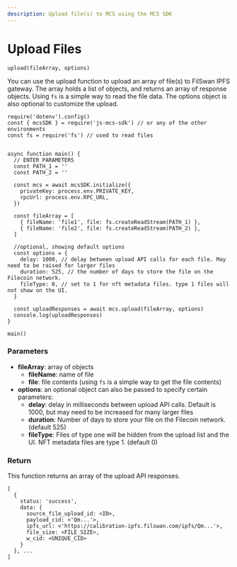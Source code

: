 ```yaml
---
description: Upload file(s) to MCS using the MCS SDK
---
```


# Upload Files

`upload(fileArray, options)`

You can use the upload function to upload an array of file(s) to FilSwan IPFS gateway. The array holds a list of objects, and returns an array of response objects. Using `fs` is a simple way to read the file data. The options object is also optional to customize the upload.

```
require('dotenv').config()
const { mcsSDK } = require('js-mcs-sdk') // or any of the other environments
const fs = require('fs') // used to read files


async function main() {
  // ENTER PARAMETERS
  const PATH_1 = ''
  const PATH_2 = ''

  const mcs = await mcsSDK.initialize({
    privateKey: process.env.PRIVATE_KEY,
    rpcUrl: process.env.RPC_URL,
  })
      
  const fileArray = [
    { fileName: 'file1', file: fs.createReadStream(PATH_1) },
    { fileName: 'file2', file: fs.createReadStream(PATH_2) },
  ]
  
  //optional, showing default options
  const options = {
    delay: 1000, // delay between upload API calls for each file. May need to be raised for larger files
    duration: 525, // the number of days to store the file on the Filecoin network.
    fileType: 0, // set to 1 for nft metadata files. type 1 files will not show on the UI.
  }
  
  const uploadResponses = await mcs.upload(fileArray, options)
  console.log(uploadResponses)
}

main()
```

### Parameters

* **fileArray**: array of objects
  * **fileName**: name of file
  * **file**: file contents (using `fs` is a simple way to get the file contents)
* **options**: an optional object can also be passed to specify certain parameters:
  * **delay**: delay in milliseconds between upload API calls. Default is 1000, but may need to be increased for many larger files
  * **duration**: Number of days to store your file on the Filecoin network. (default 525)
  * **fileType**: Files of type one will be hidden from the upload list and the UI. NFT metadata files are type 1. (default 0)

### Return

This function returns an array of the upload API responses.

```
[
  {
    status: 'success',
    data: {
      source_file_upload_id: <ID>,
      payload_cid: <'Qm...'>,
      ipfs_url: <'https://calibration-ipfs.filswan.com/ipfs/Qm...'>,
      file_size: <FILE_SIZE>,
      w_cid: <UNIQUE_CID>
    }
  }, ...
]
```
